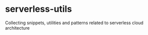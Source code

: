 # serverless-utils
Collecting snippets, utilities and patterns related to serverless cloud architecture

